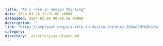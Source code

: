 ```yaml
---
title: "AI’s role in design thinking"
date: 2024-03-26 12:51:08 +0000
dateadded: 2024-03-28 00:00:56 +0000
description: ""
link: "https://uxplanet.org/ais-role-in-design-thinking-b36a07df89b9?source=rss----819cc2aaeee0---4"
category:
directory: _directory/ux-planet.md
---
```

